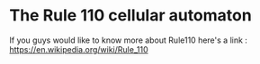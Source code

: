 # The Rule 110 cellular automaton
If you guys would like to know more about Rule110 here's a link : https://en.wikipedia.org/wiki/Rule_110

